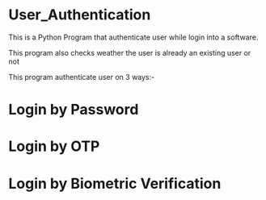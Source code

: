 # User_Authentication
This is a Python Program that authenticate user while login into a software.

This program also checks weather the user is already an existing user or not

This program authenticate user on 3 ways:-
# Login by Password
# Login by OTP
# Login by Biometric Verification
